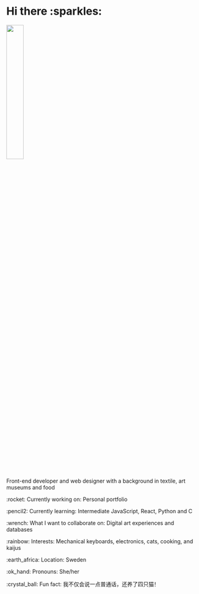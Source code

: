 
 <h1>Hi there :sparkles:</h1>
 <img src="https://media.giphy.com/media/j0HjChGV0J44KrrlGv/giphy.gif" width="30%" />

<div align="left">
    <p>Front-end developer and web designer with a background in textile, art museums and food</p>
    <p>:rocket: Currently working on: Personal portfolio</p>
    <p>:pencil2: Currently learning: Intermediate JavaScript, React, Python and C </p>
    <p>:wrench: What I want to collaborate on: Digital art experiences and databases</p>
    <p>:rainbow: Interests: Mechanical keyboards, electronics, cats, cooking, and kaijus</p>
    <p>:earth_africa: Location: Sweden</p>
    <p>:ok_hand: Pronouns: She/her</p>
    <p lang="zh-Hans">:crystal_ball: Fun fact: 我不仅会说一点普通话，还养了四只猫！</p>
 </div>

<!---
sigridureggertsdottir/sigridureggertsdottir is a ✨ special ✨ repository because its `README.md` (this file) appears on your GitHub profile.
You can click the Preview link to take a look at your changes.
--->
